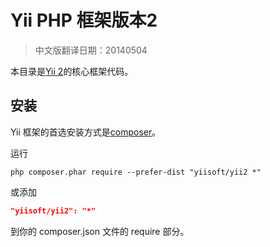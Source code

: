 Yii PHP 框架版本2
===========================
> 中文版翻译日期：20140504

本目录是[Yii 2](https://github.com/yiisoft/yii2#readme)的核心框架代码。


安装
------------

Yii 框架的首选安装方式是[composer](http://getcomposer.org/download/)。

运行

```
php composer.phar require --prefer-dist "yiisoft/yii2 *"
```

或添加

```json
"yiisoft/yii2": "*"
```

到你的 composer.json 文件的 require 部分。
